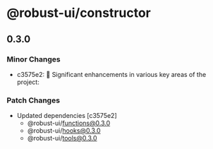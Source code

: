 # @robust-ui/constructor

## 0.3.0

### Minor Changes

- c3575e2: 🚀 Significant enhancements in various key areas of the project:

### Patch Changes

- Updated dependencies [c3575e2]
  - @robust-ui/functions@0.3.0
  - @robust-ui/hooks@0.3.0
  - @robust-ui/tools@0.3.0
